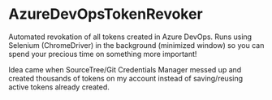 # AzureDevOpsTokenRevoker
Automated revokation of all tokens created in Azure DevOps. Runs using Selenium (ChromeDriver) in the background (minimized window) so you can spend your precious time on something more important!

Idea came when SourceTree/Git Credentials Manager messed up and created thousands of tokens on my account instead of saving/reusing active tokens already created.
